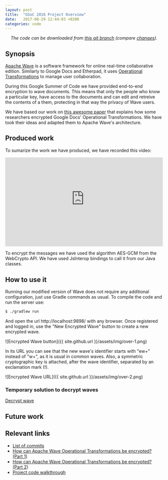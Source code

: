 ```yaml
---
layout: post
title:  "GSoC 2016 Project Overview"
date:   2017-08-29 12:44:03 +0200
categories: code
---
```


<center><i>The code can be downloaded from <a href="https://github.com/llopv/incubator-wave/tree/gsoc-2017">this git branch</a> (compare <a href="https://github.com/llopv/incubator-wave/compare/800fbc87a0a0d1...gsoc-2017">changes</a>).</i></center>

## Synopsis
[Apache Wave][wave] is a software framework for online real-time collaborative
edition. Similarly to Google Docs and Etherpad, it uses [Operational
Transformations][ot] to manage user collaboration.

During this Google Summer of Code we have provided end-to-end encryption to wave
documents. This means that only the people who know a particular key, have
access to the documents and can edit and retreive the contents of a them,
protecting in that way the privacy of Wave users.

We have based our work on [this awesome paper][paper] that explains how some
researchers encrypted Google Docs' Operational Transformations. We have took
their ideas and adapted them to Apache Wave's architecture.

## Produced work

To sumarize the work we have produced, we have recorded this video:

<div style="position:relative;height:0;padding-bottom:56.25%">
<iframe src="https://www.youtube-nocookie.com/embed/izPDptwDxwM?rel=0?ecver=2"
width="640" height="360" frameborder="0"
style="position:absolute;width:100%;height:100%;left:0" allowfullscreen>
</iframe></div>

<p></p>

To encrypt the messages we have used the algorithm AES-GCM from the WebCrypto
API. We have used JsInterop bindings to call it from our Java classes.

## How to use it

Running our modified version of Wave does not require any additional
configuration, just use Gradle commands as usual. To compile the code and
run the server use:

```sh
$ ./gradlew run
```

And open the url http://localhost:9898/ with any browser. Once registered and
logged in, use the "New Encrypted Wave" button to create a new encrypted wave.

![Encrypted Wave button]({{ site.github.url }}/assets/img/over-1.png)

In its URL you can see that the new wave's identifier starts with "ew+" instead
of "w+", as it is usual in common waves. Also, a symmetric cryptographic key is
attached, after the wave identifier, separated by an exclamation mark (!).

![Encrypted Wave URL]({{ site.github.url }}/assets/img/over-2.png)


### Temporary solution to decrypt waves

<a href="(function(){let alg={name:'AES-GCM',length:256};let keyUsages=['encrypt','decrypt'];function base64ToBuffer(base64){let binary_string=window.atob(base64);let len=binary_string.length;let bytes=new Uint8Array(len);for(var i=0;i<len;i+=1){bytes[i]=binary_string.charCodeAt(i)}return bytes.buffer}let getCryptoKey=(key)=>{let keydata={kty:'oct',k:key,alg:'A256GCM',ext:true};return window.crypto.subtle.importKey('jwk',keydata,alg,false,keyUsages)}let decrypt=(key,msg)=>{msg=msg.split(';');let iv=base64ToBuffer(msg[0]);let data=base64ToBuffer(msg[1]);let additionalData=base64ToBuffer(msg[2]);let params={name:'AES-GCM',iv,additionalData};return window.crypto.subtle.decrypt(params,key,data).then(buffer=>{return new TextDecoder('utf8').decode(buffer)})}let onServerResponse=(json)=>{console.log(json);let texts={};getCryptoKey(key).then(k=>{key=k;let snapshot=json.snapshots[Object.keys(json.snapshots)[0]];Promise.all(Object.keys(snapshot.ciphertexts).map((c)=>{return decrypt(key,snapshot.ciphertexts[c]).then(t=>texts[c]=t)})).then(()=>{console.log(texts);let content='';let pieces=snapshot.pieces;console.log(pieces);for(let k of Object.keys(pieces)){console.log(JSON.stringify(pieces[k]));console.log(texts[pieces[k].opId].substring(pieces[k].offset,pieces[k].offset+pieces[k].len));content+=texts[pieces[k].opId].substring(pieces[k].offset,pieces[k].offset+pieces[k].len)}let i=0;document.querySelector('.document').innerHTML=document.querySelector('.document').innerHTML.split('').map(c=>{if(c=='*'/***/){return content.charAt(i++)}else{return c}}).join('')})})}let waveId=location.hash.substr(1).split('!')[0];let key=location.hash.substr(1).split('!')[1];let r=new XMLHttpRequest();r.open('GET','/crypto/snapshot/'+waveId+'/local.net/conv+root',true);r.onreadystatechange=function(){if(r.readyState!=4||r.status!=200){return}onServerResponse(JSON.parse(r.responseText))};r.send()})();">Decrypt wave</a>

## Future work

## Relevant links
* [List of commits][code]
* [How can Apache Wave Operational Transformations be encrypted? (Part 1)][encrypt-ot-1]
* [How can Apache Wave Operational Transformations be encrypted? (Part 2)][encrypt-ot-2]
* [Project code walkthrough][walkthrough]


[wave]: https://en.wikipedia.org/wiki/Apache_Wave
[ot]: https://en.wikipedia.org/wiki/Operational_transformation
[paper]: http://www.tara.tcd.ie/bitstream/handle/2262/68179/paper.pdf;sequence=1
[code]: https://github.com/llopv/incubator-wave/tree/gsoc-2017
[encrypt-ot-1]: https://llopv.github.io/gsoc-2017/e2ee/2017/06/30/encrypt-ot-1.html
[encrypt-ot-2]: https://llopv.github.io/gsoc-2017/e2ee/2017/08/31/encrypt-ot-2.html
[walkthrough]: https://llopv.github.io/gsoc-2017/code/2017/08/31/code-walkthrough.html

